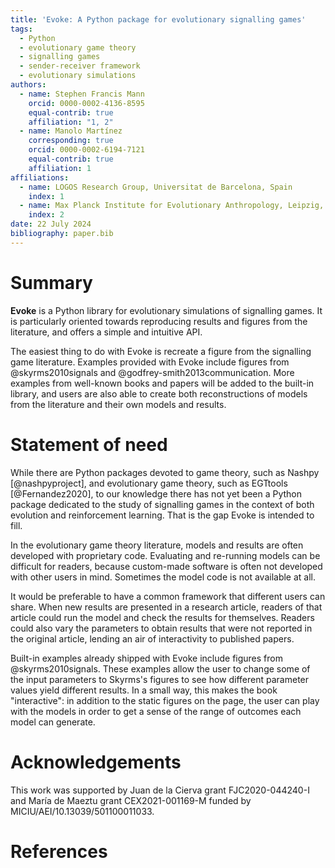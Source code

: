 ```yaml
---
title: 'Evoke: A Python package for evolutionary signalling games'
tags:
  - Python
  - evolutionary game theory
  - signalling games
  - sender-receiver framework
  - evolutionary simulations
authors:
  - name: Stephen Francis Mann
    orcid: 0000-0002-4136-8595
    equal-contrib: true
    affiliation: "1, 2"
  - name: Manolo Martínez
    corresponding: true
    orcid: 0000-0002-6194-7121
    equal-contrib: true
    affiliation: 1
affiliations:
  - name: LOGOS Research Group, Universitat de Barcelona, Spain
    index: 1
  - name: Max Planck Institute for Evolutionary Anthropology, Leipzig, Germany
    index: 2
date: 22 July 2024
bibliography: paper.bib
---
```


# Summary

**Evoke** is a Python library for evolutionary simulations of signalling games.
It is particularly oriented towards reproducing results and figures from the literature, and offers a simple and intuitive API.

The easiest thing to do with Evoke is recreate a figure from the signalling game literature.
Examples provided with Evoke include figures from @skyrms2010signals and @godfrey-smith2013communication.
More examples from well-known books and papers will be added to the built-in library, and users are also able to create both reconstructions of models from the literature and their own models and results.

# Statement of need

While there are Python packages devoted to game theory, such as Nashpy [@nashpyproject], and evolutionary game theory, such as EGTtools [@Fernandez2020], to our knowledge there has not yet been a Python package dedicated to the study of signalling games in the context of both evolution and reinforcement learning.
That is the gap Evoke is intended to fill.

In the evolutionary game theory literature, models and results are often developed with proprietary code.
Evaluating and re-running models can be difficult for readers, because custom-made software is often not developed with other users in mind.
Sometimes the model code is not available at all.

It would be preferable to have a common framework that different users can share.
When new results are presented in a research article, readers of that article could run the model and check the results for themselves.
Readers could also vary the parameters to obtain results that were not reported in the original article, lending an air of interactivity to published papers.

Built-in examples already shipped with Evoke include figures from @skyrms2010signals.
These examples allow the user to change some of the input parameters to Skyrms's figures to see how different parameter values yield different results.
In a small way, this makes the book "interactive": in addition to the static figures on the page, the user can play with the models in order to get a sense of the range of outcomes each model can generate.

# Acknowledgements

This work was supported by Juan de la Cierva grant FJC2020-044240-I and María de Maeztu grant CEX2021-001169-M funded by MICIU/AEI/10.13039/501100011033.

# References